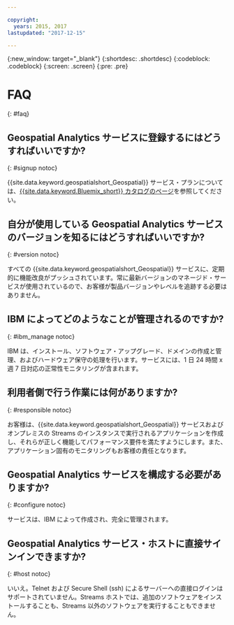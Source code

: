 ```yaml
---

copyright:
  years: 2015, 2017
lastupdated: "2017-12-15"

---
```


<!-- Attribute definitions -->
{:new_window: target="_blank"}
{:shortdesc: .shortdesc}
{:codeblock: .codeblock}
{:screen: .screen}
{:pre: .pre}

# FAQ
{: #faq}

## Geospatial Analytics サービスに登録するにはどうすればいいですか? 
{: #signup notoc}

{{site.data.keyword.geospatialshort_Geospatial}} サービス・プランについては、[{{site.data.keyword.Bluemix_short}} カタログのページ](https://console.ng.bluemix.net/catalog/services/geospatial-analytics)を参照してください。

## 自分が使用している Geospatial Analytics サービスのバージョンを知るにはどうすればいいですか? 
{: #version notoc}

すべての {{site.data.keyword.geospatialshort_Geospatial}} サービスに、定期的に機能改良がプッシュされています。常に最新バージョンのマネージド・サービスが使用されているので、お客様が製品バージョンやレベルを追跡する必要はありません。

## IBM によってどのようなことが管理されるのですか? 
{: #ibm_manage notoc}

IBM は、インストール、ソフトウェア・アップグレード、ドメインの作成と管理、およびハードウェア保守の処理を行います。サービスには、1 日 24 時間 x 週 7 日対応の正常性モニタリングが含まれます。


## 利用者側で行う作業には何がありますか? 
{: #responsible notoc}

お客様は、{{site.data.keyword.geospatialshort_Geospatial}} サービスおよびオンプレミスの Streams のインスタンスで実行されるアプリケーションを作成し、それらが正しく機能してパフォーマンス要件を満たすようにします。また、アプリケーション固有のモニタリングもお客様の責任となります。


## Geospatial Analytics  サービスを構成する必要がありますか? 
{: #configure notoc}

サービスは、IBM によって作成され、完全に管理されます。

## Geospatial Analytics サービス・ホストに直接サインインできますか? 
{: #host notoc}

いいえ。Telnet および Secure Shell (ssh) によるサーバーへの直接ログインはサポートされていません。Streams ホストでは、追加のソフトウェアをインストールすることも、Streams 以外のソフトウェアを実行することもできません。
